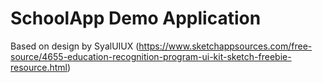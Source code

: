 # SchoolApp Demo Application
Based on design by SyalUIUX (https://www.sketchappsources.com/free-source/4655-education-recognition-program-ui-kit-sketch-freebie-resource.html)
